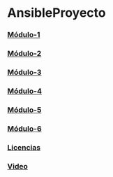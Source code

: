 # AnsibleProyecto
### [Módulo-1]()
### [Módulo-2]()
### [Módulo-3]()
### [Módulo-4]()
### [Módulo-5]()
### [Módulo-6]()
### [Licencias]()
### [Video]()
